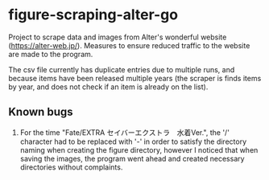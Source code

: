 # figure-scraping-alter-go

Project to scrape data and images from Alter's wonderful website (https://alter-web.jp/).
Measures to ensure reduced traffic to the website are made to the program.

The csv file currently has duplicate entries due to multiple runs, and because items have been released multiple years (the scraper is finds items by year, and does not check if an item is already on the list).

## Known bugs
1. For the time "Fate/EXTRA セイバーエクストラ　水着Ver.", the '/' character had to be replaced with '-' in order to satisfy the directory naming when creating the figure directory, however I noticed that when saving the images, the program went ahead and created necessary directories without complaints. 
